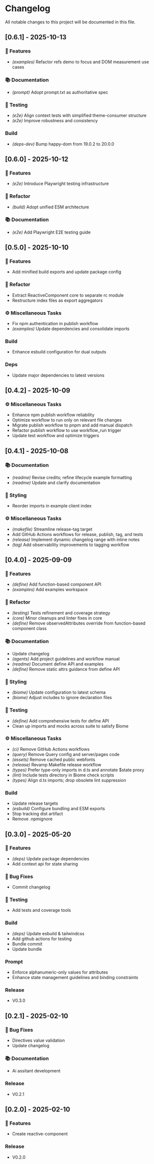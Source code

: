 # Changelog

All notable changes to this project will be documented in this file.

## [0.6.1] - 2025-10-13

### 🚀 Features

- *(examples)* Refactor refs demo to focus and DOM measurement use cases

### 📚 Documentation

- *(prompt)* Adopt prompt.txt as authoritative spec

### 🧪 Testing

- *(e2e)* Align context tests with simplified theme-consumer structure 
- *(e2e)* Improve robustness and consistency

### Build

- *(deps-dev)* Bump happy-dom from 19.0.2 to 20.0.0

## [0.6.0] - 2025-10-12

### 🚀 Features

- *(e2e)* Introduce Playwright testing infrastructure

### 🚜 Refactor

- *(build)* Adopt unified ESM architecture

### 📚 Documentation

- *(e2e)* Add Playwright E2E testing guide

## [0.5.0] - 2025-10-10

### 🚀 Features

- Add minified build exports and update package config

### 🚜 Refactor

- Extract ReactiveComponent core to separate rc module
- Restructure index files as export aggregators

### ⚙️ Miscellaneous Tasks

- Fix npm authentication in publish workflow
- *(examples)* Update dependencies and consolidate imports

### Build

- Enhance esbuild configuration for dual outputs

### Deps

- Update major dependencies to latest versions

## [0.4.2] - 2025-10-09

### ⚙️ Miscellaneous Tasks

- Enhance npm publish workflow reliability
- Optimize workflow to run only on relevant file changes
- Migrate publish workflow to pnpm and add manual dispatch
- Refactor publish workflow to use workflow_run trigger
- Update test workflow and optimize triggers

## [0.4.1] - 2025-10-08

### 📚 Documentation

- *(readme)* Revise credits; refine lifecycle example formatting
- *(readme)* Update and clarify documentation

### 🎨 Styling

- Reorder imports in example client index

### ⚙️ Miscellaneous Tasks

- *(makefile)* Streamline release-tag target
- Add GitHub Actions workflows for release, publish, tag, and tests
- *(release)* Implement dynamic changelog range with inline notes
- *(tag)* Add observability improvements to tagging workflow

## [0.4.0] - 2025-09-09

### 🚀 Features

- *(define)* Add function-based component API
- *(examples)* Add examples workspace

### 🚜 Refactor

- *(testing)* Tests refinement and coverage strategy
- *(core)* Minor cleanups and linter fixes in core
- *(define)* Remove observedAttributes override from function-based component class

### 📚 Documentation

- Update changelog
- *(agents)* Add project guidelines and workflow manual
- *(readme)* Document define API and examples
- *(define)* Remove static attrs guidance from define API

### 🎨 Styling

- *(biome)* Update configuration to latest schema
- *(biome)* Adjust includes to ignore declaration files

### 🧪 Testing

- *(define)* Add comprehensive tests for define API
- Clean up imports and mocks across suite to satisfy Biome

### ⚙️ Miscellaneous Tasks

- *(ci)* Remove GitHub Actions workflows
- *(query)* Remove Query config and server/pages code
- *(assets)* Remove cached public webfonts
- *(release)* Revamp Makefile release workflow
- *(types)* Prefer type-only imports in d.ts and annotate $state proxy
- *(lint)* Include tests directory in Biome check scripts
- *(types)* Align d.ts imports; drop obsolete lint suppression

### Build

- Update release targets
- *(esbuild)* Configure bundling and ESM exports
- Stop tracking dist artifact
- Remove .npmignore

## [0.3.0] - 2025-05-20

### 🚀 Features

- *(deps)* Update package dependencies
- Add context api for state sharing

### 🐛 Bug Fixes

- Commit changelog

### 🧪 Testing

- Add tests and coverage tools

### Build

- *(deps)* Update esbuild & tailwindcss
- Add github actions for testing
- Bundle commit
- Update bundle

### Prompt

- Enforce alphanumeric-only values for attributes
- Enhance state management guidelines and binding constraints

### Release

- V0.3.0

## [0.2.1] - 2025-02-10

### 🐛 Bug Fixes

- Directives value validation
- Update changelog

### 📚 Documentation

- Ai assitant development

### Release

- V0.2.1

## [0.2.0] - 2025-02-10

### 🚀 Features

- Create reactive-component

### Release

- V0.2.0

<!-- generated by git-cliff -->
